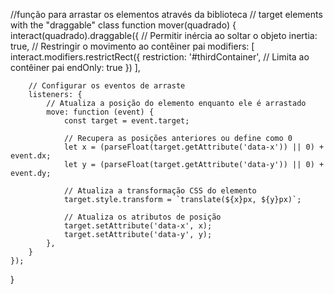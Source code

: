 //função para arrastar os elementos através da biblioteca
// target elements with the "draggable" class
function mover(quadrado) {
    interact(quadrado).draggable({
        // Permitir inércia ao soltar o objeto
        inertia: true,
        // Restringir o movimento ao contêiner pai
        modifiers: [
            interact.modifiers.restrictRect({
                restriction: '#thirdContainer', // Limita ao contêiner pai
                endOnly: true
            })
        ],
        
        // Configurar os eventos de arraste
        listeners: {
            // Atualiza a posição do elemento enquanto ele é arrastado
            move: function (event) {
                const target = event.target;

                // Recupera as posições anteriores ou define como 0
                let x = (parseFloat(target.getAttribute('data-x')) || 0) + event.dx;
                let y = (parseFloat(target.getAttribute('data-y')) || 0) + event.dy;

                // Atualiza a transformação CSS do elemento
                target.style.transform = `translate(${x}px, ${y}px)`;

                // Atualiza os atributos de posição
                target.setAttribute('data-x', x);
                target.setAttribute('data-y', y);
            },
        }
    });
}


